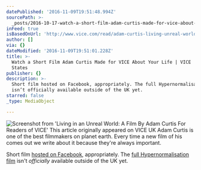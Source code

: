 ```yaml
---
datePublished: '2016-11-09T19:51:48.994Z'
sourcePath: >-
  _posts/2016-10-17-watch-a-short-film-adam-curtis-made-for-vice-about-your-life.md
inFeed: true
isBasedOnUrl: 'http://www.vice.com/read/adam-curtis-living-unreal-world-short-film'
author: []
via: {}
dateModified: '2016-11-09T19:51:01.228Z'
title: >-
  Watch a Short Film Adam Curtis Made for VICE About Your Life | VICE | United
  States
publisher: {}
description: >-
  Short film hosted on Facebook, appropriately. The full Hypernormalisation film
  isn’t officially available outside of the UK yet.
starred: false
_type: MediaObject

---
```

![Screenshot from 'Living in an Unreal World: A Film By Adam Curtis For Readers of VICE' This article originally appeared on VICE UK Adam Curtis is one of the best filmmakers on planet earth. Every time a new film of his comes out we write about it because they're always important.](https://the-grid-user-content.s3-us-west-2.amazonaws.com/994301c2-6674-4123-97c1-6cf5e4ed87f2.png)

Short film [hosted on Facebook][0], appropriately. The [full Hypernormalisation film][1] isn't _officially_ available outside of the UK yet.

[0]: https://www.facebook.com/VICE/videos/1414301661936421/
[1]: https://thoughtmaybe.com/hypernormalisation/?lang=en